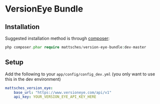 VersionEye Bundle
====================

Installation
------------

Suggested installation method is through [composer](http://getcomposer.org/):

```php
php composer.phar require mattsches/version-eye-bundle:dev-master
```

Setup
-----

Add the following to your `app/config/config_dev.yml` (you only want to use this in the dev environment)

```yml
mattsches_version_eye:
    base_url: "https://www.versioneye.com/api/v1"
    api_key: YOUR_VERSION_EYE_API_KEY_HERE
```
